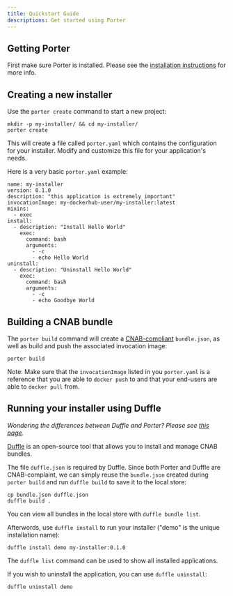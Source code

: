 ```yaml
---
title: Quickstart Guide
descriptions: Get started using Porter
---
```


## Getting Porter

First make sure Porter is installed.
Please see the [installation instructions](./instructions.md) for more info.

## Creating a new installer
Use the `porter create` command to start a new project:
```
mkdir -p my-installer/ && cd my-installer/
porter create
```

This will create a file called `porter.yaml` which contains the configuration for your installer. Modify and customize this file for your application's needs.

Here is a very basic `porter.yaml` example:
```
name: my-installer
version: 0.1.0
description: "this application is extremely important"
invocationImage: my-dockerhub-user/my-installer:latest
mixins:
  - exec
install:
  - description: "Install Hello World"
    exec:
      command: bash
      arguments:
        - -c
        - echo Hello World
uninstall:
  - description: "Uninstall Hello World"
    exec:
      command: bash
      arguments:
        - -c
        - echo Goodbye World
```

## Building a CNAB bundle

The `porter build` command will create a [CNAB-compliant](https://github.com/deislabs/cnab-spec/blob/master/101-bundle-json.md) `bundle.json`, as well as build and push the associated invocation image:
```
porter build
```

Note: Make sure that the `invocationImage` listed in you `porter.yaml`  is a reference that you are able to `docker push` to and that your end-users are able to `docker pull` from.

## Running your installer using Duffle

_Wondering the differences between Duffle and Porter? Please see [this page](./porter-or-duffle.md)._

[Duffle](https://duffle.sh/) is an open-source tool that allows you to install and manage CNAB bundles.

The file `duffle.json` is required by Duffle. Since both Porter and Duffle are CNAB-complaint, we can simply reuse the `bundle.json` created during `porter build` and run `duffle build` to save it to the local store:
```
cp bundle.json duffle.json
duffle build .
```

You can view all bundles in the local store with `duffle bundle list`.

Afterwords, use `duffle install` to run your installer ("demo" is the unique installation name):
```
duffle install demo my-installer:0.1.0
```

The `duffle list` command can be used to show all installed applications.

If you wish to uninstall the application, you can use `duffle uninstall`:
```
duffle uninstall demo
```